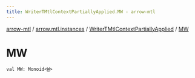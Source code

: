 ```yaml
---
title: WriterTMtlContextPartiallyApplied.MW - arrow-mtl
---
```


[arrow-mtl](../../index.html) / [arrow.mtl.instances](../index.html) / [WriterTMtlContextPartiallyApplied](index.html) / [MW](./-m-w.html)

# MW

`val MW: Monoid<`[`W`](index.html#W)`>`